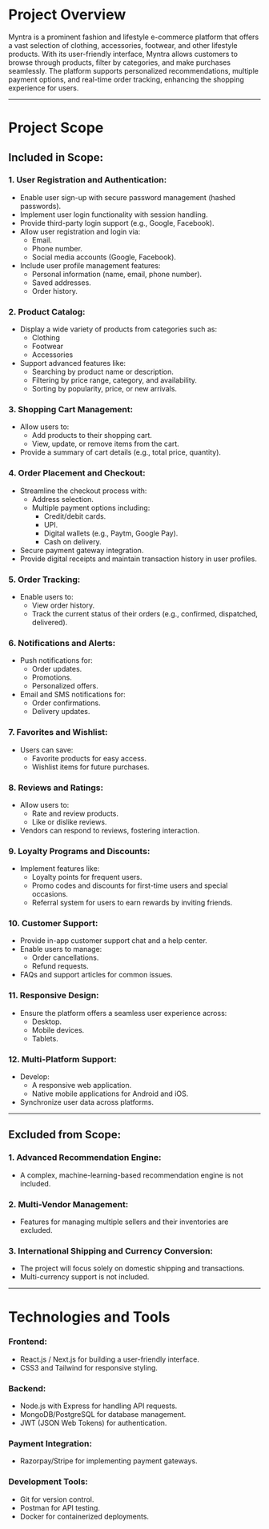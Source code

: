 # Project Overview

Myntra is a prominent fashion and lifestyle e-commerce platform that offers a vast selection of clothing, accessories, footwear, and other lifestyle products. With its user-friendly interface, Myntra allows customers to browse through products, filter by categories, and make purchases seamlessly. The platform supports personalized recommendations, multiple payment options, and real-time order tracking, enhancing the shopping experience for users.

---

# Project Scope

## Included in Scope:

### 1. **User Registration and Authentication**:
   - Enable user sign-up with secure password management (hashed passwords).
   - Implement user login functionality with session handling.
   - Provide third-party login support (e.g., Google, Facebook).
   - Allow user registration and login via:
     - Email.
     - Phone number.
     - Social media accounts (Google, Facebook).
   - Include user profile management features:
     - Personal information (name, email, phone number).
     - Saved addresses.
     - Order history.

### 2. **Product Catalog**:
   - Display a wide variety of products from categories such as:
     - Clothing
     - Footwear
     - Accessories
   - Support advanced features like:
     - Searching by product name or description.
     - Filtering by price range, category, and availability.
     - Sorting by popularity, price, or new arrivals.

### 3. **Shopping Cart Management**:
   - Allow users to:
     - Add products to their shopping cart.
     - View, update, or remove items from the cart.
   - Provide a summary of cart details (e.g., total price, quantity).

### 4. **Order Placement and Checkout**:
   - Streamline the checkout process with:
     - Address selection.
     - Multiple payment options including:
       - Credit/debit cards.
       - UPI.
       - Digital wallets (e.g., Paytm, Google Pay).
       - Cash on delivery.
   - Secure payment gateway integration.
   - Provide digital receipts and maintain transaction history in user profiles.

### 5. **Order Tracking**:
   - Enable users to:
     - View order history.
     - Track the current status of their orders (e.g., confirmed, dispatched, delivered).

### 6. **Notifications and Alerts**:
   - Push notifications for:
     - Order updates.
     - Promotions.
     - Personalized offers.
   - Email and SMS notifications for:
     - Order confirmations.
     - Delivery updates.

### 7. **Favorites and Wishlist**:
   - Users can save:
     - Favorite products for easy access.
     - Wishlist items for future purchases.

### 8. **Reviews and Ratings**:
   - Allow users to:
     - Rate and review products.
     - Like or dislike reviews.
   - Vendors can respond to reviews, fostering interaction.

### 9. **Loyalty Programs and Discounts**:
   - Implement features like:
     - Loyalty points for frequent users.
     - Promo codes and discounts for first-time users and special occasions.
     - Referral system for users to earn rewards by inviting friends.

### 10. **Customer Support**:
   - Provide in-app customer support chat and a help center.
   - Enable users to manage:
     - Order cancellations.
     - Refund requests.
   - FAQs and support articles for common issues.

### 11. **Responsive Design**:
   - Ensure the platform offers a seamless user experience across:
     - Desktop.
     - Mobile devices.
     - Tablets.

### 12. **Multi-Platform Support**:
   - Develop:
     - A responsive web application.
     - Native mobile applications for Android and iOS.
   - Synchronize user data across platforms.

---

## Excluded from Scope:

### 1. **Advanced Recommendation Engine**:
   - A complex, machine-learning-based recommendation engine is not included.

### 2. **Multi-Vendor Management**:
   - Features for managing multiple sellers and their inventories are excluded.

### 3. **International Shipping and Currency Conversion**:
   - The project will focus solely on domestic shipping and transactions.
   - Multi-currency support is not included.

---

# Technologies and Tools

### **Frontend**:
- React.js / Next.js for building a user-friendly interface.
- CSS3 and Tailwind for responsive styling.

### **Backend**:
- Node.js with Express for handling API requests.
- MongoDB/PostgreSQL for database management.
- JWT (JSON Web Tokens) for authentication.

### **Payment Integration**:
- Razorpay/Stripe for implementing payment gateways.

### **Development Tools**:
- Git for version control.
- Postman for API testing.
- Docker for containerized deployments.

